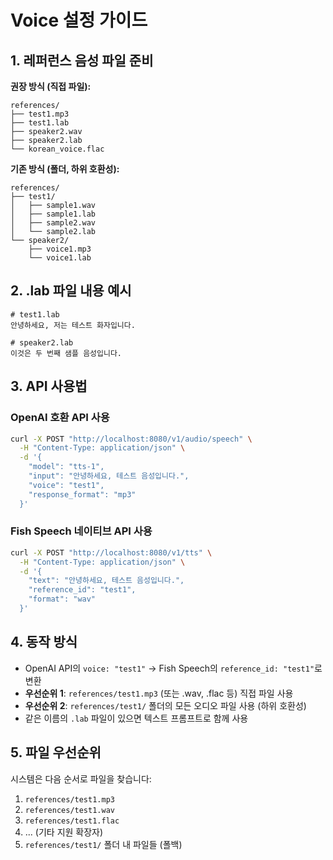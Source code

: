 # Voice 설정 가이드

## 1. 레퍼런스 음성 파일 준비

**권장 방식 (직접 파일):**
```
references/
├── test1.mp3
├── test1.lab
├── speaker2.wav
├── speaker2.lab
└── korean_voice.flac
```

**기존 방식 (폴더, 하위 호환성):**
```
references/
├── test1/
│   ├── sample1.wav
│   ├── sample1.lab
│   ├── sample2.wav
│   └── sample2.lab
└── speaker2/
    ├── voice1.mp3
    └── voice1.lab
```

## 2. .lab 파일 내용 예시

```
# test1.lab
안녕하세요, 저는 테스트 화자입니다.

# speaker2.lab
이것은 두 번째 샘플 음성입니다.
```

## 3. API 사용법

### OpenAI 호환 API 사용
```bash
curl -X POST "http://localhost:8080/v1/audio/speech" \
  -H "Content-Type: application/json" \
  -d '{
    "model": "tts-1",
    "input": "안녕하세요, 테스트 음성입니다.",
    "voice": "test1",
    "response_format": "mp3"
  }'
```

### Fish Speech 네이티브 API 사용
```bash
curl -X POST "http://localhost:8080/v1/tts" \
  -H "Content-Type: application/json" \
  -d '{
    "text": "안녕하세요, 테스트 음성입니다.",
    "reference_id": "test1",
    "format": "wav"
  }'
```

## 4. 동작 방식

- OpenAI API의 `voice: "test1"` → Fish Speech의 `reference_id: "test1"`로 변환
- **우선순위 1**: `references/test1.mp3` (또는 .wav, .flac 등) 직접 파일 사용
- **우선순위 2**: `references/test1/` 폴더의 모든 오디오 파일 사용 (하위 호환성)
- 같은 이름의 `.lab` 파일이 있으면 텍스트 프롬프트로 함께 사용

## 5. 파일 우선순위

시스템은 다음 순서로 파일을 찾습니다:
1. `references/test1.mp3`
2. `references/test1.wav`
3. `references/test1.flac`
4. ... (기타 지원 확장자)
5. `references/test1/` 폴더 내 파일들 (폴백)